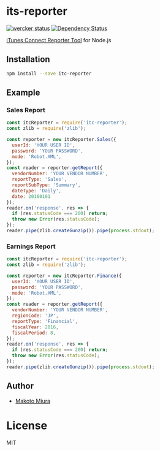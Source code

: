 # its-reporter

[![wercker status](https://app.wercker.com/status/fa4c22199d5528618ca299e534c511d5/s/master "wercker status")](https://app.wercker.com/project/byKey/fa4c22199d5528618ca299e534c511d5)
[![Dependency Status](https://gemnasium.com/badges/github.com/smarteducationltd/its-reporter.svg)](https://gemnasium.com/github.com/smarteducationltd/its-reporter)

[iTunes Connect Reporter Tool](http://help.apple.com/itc/appsreporterguide/) for Node.js

## Installation

```sh
npm install --save itc-reporter
```

## Example

### Sales Report

```js
const itcReporter = require('itc-reporter');
const zlib = require('zlib');

const reporter = new itcReporter.Sales({
  userId: 'YOUR USER ID',
  password: 'YOUR PASSWORD',
  mode: 'Robot.XML',
});
const reader = reporter.getReport({
  vendorNumber: 'YOUR VENDOR NUMBER',
  reportType: 'Sales',
  reportSubType: 'Summary',
  dateType: 'Daily',
  date: 20160101
});
reader.on('response', res => {
  if (res.statusCode === 200) return;
  throw new Error(res.statusCode);
});
reader.pipe(zlib.createGunzip()).pipe(process.stdout);
```

### Earnings Report

```js
const itcReporter = require('itc-reporter');
const zlib = require('zlib');

const reporter = new itcReporter.Finance({
  userId: 'YOUR USER ID',
  password: 'YOUR PASSWORD',
  mode: 'Robot.XML',
});
const reader = reporter.getReport({
  vendorNumber: 'YOUR VENDOR NUMBER',
  regionCode: 'JP',
  reportType: 'Financial',
  fiscalYear: 2016,
  fiscalPeriod: 8,
});
reader.on('response', res => {
  if (res.statusCode === 200) return;
  throw new Error(res.statusCode);
});
reader.pipe(zlib.createGunzip()).pipe(process.stdout);
```

## Author

  - [Makoto Miura](https://github.com/nanolia)

# License

  MIT